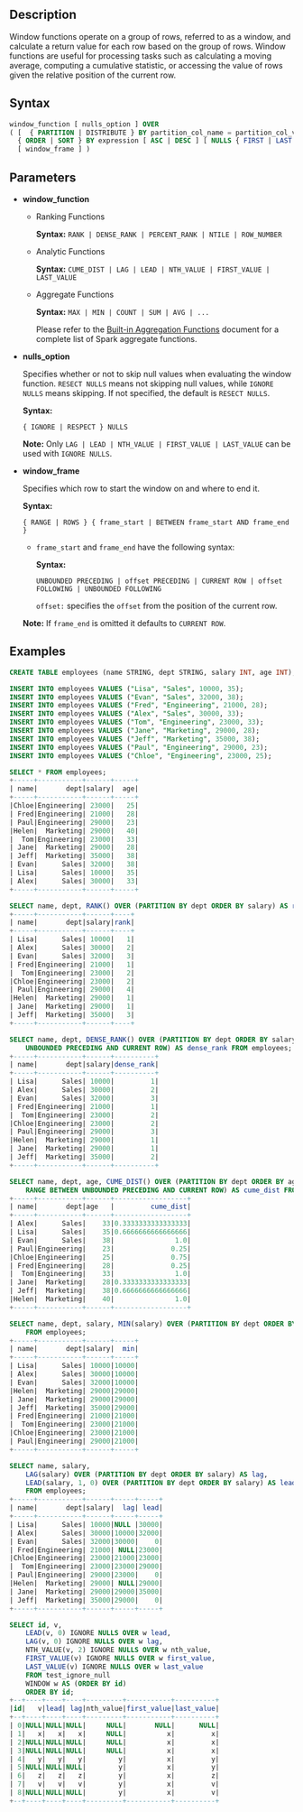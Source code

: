 ## Description

Window functions operate on a group of rows, referred to as a window, and calculate a return value for each row based on the group of rows. Window functions are useful for processing tasks such as calculating a moving average, computing a cumulative statistic, or accessing the value of rows given the relative position of the current row.

## Syntax

```sql
window_function [ nulls_option ] OVER
( [  { PARTITION | DISTRIBUTE } BY partition_col_name = partition_col_val ( [ , ... ] ) ]
  { ORDER | SORT } BY expression [ ASC | DESC ] [ NULLS { FIRST | LAST } ] [ , ... ]
  [ window_frame ] )
```

## Parameters

* **window_function**

    * Ranking Functions

      **Syntax:** `RANK | DENSE_RANK | PERCENT_RANK | NTILE | ROW_NUMBER`

    * Analytic Functions

      **Syntax:** `CUME_DIST | LAG | LEAD | NTH_VALUE | FIRST_VALUE | LAST_VALUE`

    * Aggregate Functions

      **Syntax:** `MAX | MIN | COUNT | SUM | AVG | ...`

      Please refer to the [Built-in Aggregation Functions](/user-guide/querying/query-syntax/functions) document for a complete list of Spark aggregate functions.

* **nulls_option**

  Specifies whether or not to skip null values when evaluating the window function. `RESECT NULLS` means not skipping null values, while `IGNORE NULLS` means skipping. If not specified, the default is `RESECT NULLS`.

  **Syntax:**

  `{ IGNORE | RESPECT } NULLS`

  **Note:** Only `LAG | LEAD | NTH_VALUE | FIRST_VALUE | LAST_VALUE` can be used with `IGNORE NULLS`.

* **window_frame**

  Specifies which row to start the window on and where to end it.

  **Syntax:**

  `{ RANGE | ROWS } { frame_start | BETWEEN frame_start AND frame_end }`

    * `frame_start` and `frame_end` have the following syntax:

      **Syntax:**

      `UNBOUNDED PRECEDING | offset PRECEDING | CURRENT ROW | offset FOLLOWING | UNBOUNDED FOLLOWING`

      `offset:` specifies the `offset` from the position of the current row.

  **Note:** If `frame_end` is omitted it defaults to `CURRENT ROW`.

## Examples

```sql
CREATE TABLE employees (name STRING, dept STRING, salary INT, age INT);

INSERT INTO employees VALUES ("Lisa", "Sales", 10000, 35);
INSERT INTO employees VALUES ("Evan", "Sales", 32000, 38);
INSERT INTO employees VALUES ("Fred", "Engineering", 21000, 28);
INSERT INTO employees VALUES ("Alex", "Sales", 30000, 33);
INSERT INTO employees VALUES ("Tom", "Engineering", 23000, 33);
INSERT INTO employees VALUES ("Jane", "Marketing", 29000, 28);
INSERT INTO employees VALUES ("Jeff", "Marketing", 35000, 38);
INSERT INTO employees VALUES ("Paul", "Engineering", 29000, 23);
INSERT INTO employees VALUES ("Chloe", "Engineering", 23000, 25);

SELECT * FROM employees;
+-----+-----------+------+-----+
| name|       dept|salary|  age|
+-----+-----------+------+-----+
|Chloe|Engineering| 23000|   25|
| Fred|Engineering| 21000|   28|
| Paul|Engineering| 29000|   23|
|Helen|  Marketing| 29000|   40|
|  Tom|Engineering| 23000|   33|
| Jane|  Marketing| 29000|   28|
| Jeff|  Marketing| 35000|   38|
| Evan|      Sales| 32000|   38|
| Lisa|      Sales| 10000|   35|
| Alex|      Sales| 30000|   33|
+-----+-----------+------+-----+

SELECT name, dept, RANK() OVER (PARTITION BY dept ORDER BY salary) AS rank FROM employees;
+-----+-----------+------+----+
| name|       dept|salary|rank|
+-----+-----------+------+----+
| Lisa|      Sales| 10000|   1|
| Alex|      Sales| 30000|   2|
| Evan|      Sales| 32000|   3|
| Fred|Engineering| 21000|   1|
|  Tom|Engineering| 23000|   2|
|Chloe|Engineering| 23000|   2|
| Paul|Engineering| 29000|   4|
|Helen|  Marketing| 29000|   1|
| Jane|  Marketing| 29000|   1|
| Jeff|  Marketing| 35000|   3|
+-----+-----------+------+----+

SELECT name, dept, DENSE_RANK() OVER (PARTITION BY dept ORDER BY salary ROWS BETWEEN
    UNBOUNDED PRECEDING AND CURRENT ROW) AS dense_rank FROM employees;
+-----+-----------+------+----------+
| name|       dept|salary|dense_rank|
+-----+-----------+------+----------+
| Lisa|      Sales| 10000|         1|
| Alex|      Sales| 30000|         2|
| Evan|      Sales| 32000|         3|
| Fred|Engineering| 21000|         1|
|  Tom|Engineering| 23000|         2|
|Chloe|Engineering| 23000|         2|
| Paul|Engineering| 29000|         3|
|Helen|  Marketing| 29000|         1|
| Jane|  Marketing| 29000|         1|
| Jeff|  Marketing| 35000|         2|
+-----+-----------+------+----------+

SELECT name, dept, age, CUME_DIST() OVER (PARTITION BY dept ORDER BY age
    RANGE BETWEEN UNBOUNDED PRECEDING AND CURRENT ROW) AS cume_dist FROM employees;
+-----+-----------+------+------------------+
| name|       dept|age   |         cume_dist|
+-----+-----------+------+------------------+
| Alex|      Sales|    33|0.3333333333333333|
| Lisa|      Sales|    35|0.6666666666666666|
| Evan|      Sales|    38|               1.0|
| Paul|Engineering|    23|              0.25|
|Chloe|Engineering|    25|              0.75|
| Fred|Engineering|    28|              0.25|
|  Tom|Engineering|    33|               1.0|
| Jane|  Marketing|    28|0.3333333333333333|
| Jeff|  Marketing|    38|0.6666666666666666|
|Helen|  Marketing|    40|               1.0|
+-----+-----------+------+------------------+

SELECT name, dept, salary, MIN(salary) OVER (PARTITION BY dept ORDER BY salary) AS min
    FROM employees;
+-----+-----------+------+-----+
| name|       dept|salary|  min|
+-----+-----------+------+-----+
| Lisa|      Sales| 10000|10000|
| Alex|      Sales| 30000|10000|
| Evan|      Sales| 32000|10000|
|Helen|  Marketing| 29000|29000|
| Jane|  Marketing| 29000|29000|
| Jeff|  Marketing| 35000|29000|
| Fred|Engineering| 21000|21000|
|  Tom|Engineering| 23000|21000|
|Chloe|Engineering| 23000|21000|
| Paul|Engineering| 29000|21000|
+-----+-----------+------+-----+

SELECT name, salary,
    LAG(salary) OVER (PARTITION BY dept ORDER BY salary) AS lag,
    LEAD(salary, 1, 0) OVER (PARTITION BY dept ORDER BY salary) AS lead
    FROM employees;
+-----+-----------+------+-----+-----+
| name|       dept|salary|  lag| lead|
+-----+-----------+------+-----+-----+
| Lisa|      Sales| 10000|NULL |30000|
| Alex|      Sales| 30000|10000|32000|
| Evan|      Sales| 32000|30000|    0|
| Fred|Engineering| 21000| NULL|23000|
|Chloe|Engineering| 23000|21000|23000|
|  Tom|Engineering| 23000|23000|29000|
| Paul|Engineering| 29000|23000|    0|
|Helen|  Marketing| 29000| NULL|29000|
| Jane|  Marketing| 29000|29000|35000|
| Jeff|  Marketing| 35000|29000|    0|
+-----+-----------+------+-----+-----+

SELECT id, v,
    LEAD(v, 0) IGNORE NULLS OVER w lead,
    LAG(v, 0) IGNORE NULLS OVER w lag,
    NTH_VALUE(v, 2) IGNORE NULLS OVER w nth_value,
    FIRST_VALUE(v) IGNORE NULLS OVER w first_value,
    LAST_VALUE(v) IGNORE NULLS OVER w last_value
    FROM test_ignore_null
    WINDOW w AS (ORDER BY id)
    ORDER BY id;
+--+----+----+----+---------+-----------+----------+
|id|   v|lead| lag|nth_value|first_value|last_value|
+--+----+----+----+---------+-----------+----------+
| 0|NULL|NULL|NULL|     NULL|       NULL|      NULL|
| 1|   x|   x|   x|     NULL|          x|         x|
| 2|NULL|NULL|NULL|     NULL|          x|         x|
| 3|NULL|NULL|NULL|     NULL|          x|         x|
| 4|   y|   y|   y|        y|          x|         y|
| 5|NULL|NULL|NULL|        y|          x|         y|
| 6|   z|   z|   z|        y|          x|         z|
| 7|   v|   v|   v|        y|          x|         v|
| 8|NULL|NULL|NULL|        y|          x|         v|
+--+----+----+----+---------+-----------+----------+
```
